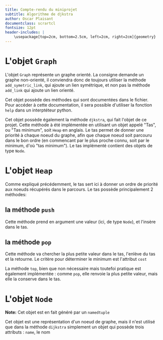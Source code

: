 ```yaml
---
title: Compte-rendu du miniprojet
subtitle: Algorithme de djkstra
author: Oscar Plaisant
documentclass: scrartcl
fontsize: 12pt
header-includes: |
    \usepackage[top=2cm, bottom=2.5cm, left=2cm, right=2cm]{geometry}
---
```


# L'objet `Graph`

L'objet `Graph` représente un graphe orienté. La consigne demande un graphe non-orienté, il conviendra donc de toujours utiliser la méthode `add_symetric_link`, qui ajoute un lien symétrique, et non pas la méthode `add_link` qui ajoute un lien orienté.

Cet objet possède des méthodes qui sont documentées dans le fichier. Pour accéder à cette documentation, il sera possible d'utiliser la fonction `help` dans un interptéteur python.

Cet objet possède également la méthode `djkstra`, qui fait l'objet de ce projet.
Cette méthode à été implémentée en utilisant un objet appelé "Tas", ou "Tas minimum", soit `Heap` en anglais.
Le tas permet de donner une priorité à chaque noeud du graphe, afin que chaque noeud soit parcouru dans le bon ordre (en commencant par le plus proche connu, soit par le minimum, d'où "tas minimum").
Le tas implémenté contient des objets de type `Node`.

# L'objet `Heap`

Comme expliqué précédemment, le tas sert ici à donner un ordre de priorité aux noeuds récupérés dans le parcours.
Le tas possède principalement 2 méthodes:

## la méthode `push`

Cette méthode prend en argument une valeur (ici, de type `Node`), et l'insère dans le tas.

## la méthode `pop`

Cette méthode va chercher la plus petite valeur dans le tas, l'enlève du tas et la retourne.
Le critère pour déterminer le minimum est l'attribut `cost`

La méthode `top`, bien que non nécessaire mais toutefoi pratique est également implémentée : comme `pop`, elle renvoie la plus petite valeur, mais elle la conserve dans le tas.

# L'objet `Node`

**Note:** Cet objet est en fait généré par un `namedtuple`

Cet objet est une représentation d'un noeud de graphe, mais il n'est utilisé que dans la méthode `dijkstra` simplement un objet qui possède trois attributs : `name`, le nom 


